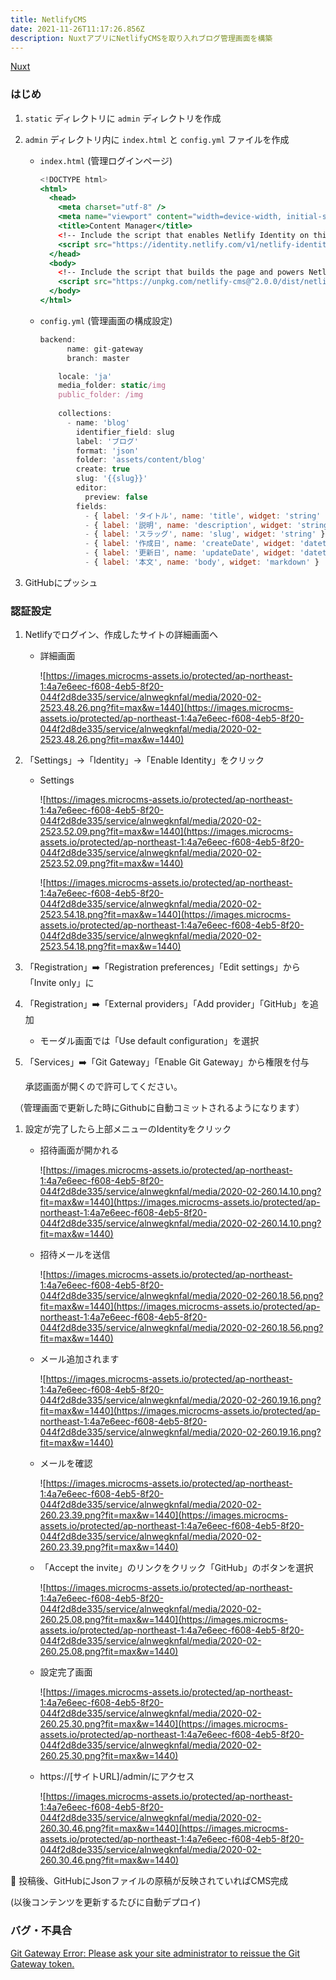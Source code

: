 ```yaml
---
title: NetlifyCMS
date: 2021-11-26T11:17:26.856Z
description: NuxtアプリにNetlifyCMSを取り入れブログ管理画面を構築
---
```

[Nuxt](https://www.netlifycms.org/docs/nuxt/)

[](https://jamstack.jp/blog/how_to_start_cms/)

### はじめ

1. `static` ディレクトリに `admin` ディレクトリを作成
2. `admin` ディレクトリ内に `index.html` と `config.yml` ファイルを作成
    - `index.html` (管理ログインページ)
        
        ```jsx
        <!DOCTYPE html>
        <html>
          <head>
            <meta charset="utf-8" />
            <meta name="viewport" content="width=device-width, initial-scale=1.0" />
            <title>Content Manager</title>
            <!-- Include the script that enables Netlify Identity on this page. -->
            <script src="https://identity.netlify.com/v1/netlify-identity-widget.js"></script>
          </head>
          <body>
            <!-- Include the script that builds the page and powers Netlify CMS -->
            <script src="https://unpkg.com/netlify-cms@^2.0.0/dist/netlify-cms.js"></script>
          </body>
        </html>
        ```
        
    - `config.yml` (管理画面の構成設定)
        
        ```jsx
        backend:
        	  name: git-gateway
        	  branch: master
        
        	locale: 'ja'
        	media_folder: static/img
        	public_folder: /img
        	
        	collections:
        	  - name: 'blog'
        	    identifier_field: slug
        	    label: 'ブログ'
        	    format: 'json'
        	    folder: 'assets/content/blog'
        	    create: true
        	    slug: '{{slug}}'
        	    editor:
        	      preview: false
        	    fields:
        	      - { label: 'タイトル', name: 'title', widget: 'string' }
        	      - { label: '説明', name: 'description', widget: 'string' }
        	      - { label: 'スラッグ', name: 'slug', widget: 'string' }
        	      - { label: '作成日', name: 'createDate', widget: 'datetime', format: 'YYYY-MM-DD HH:mm:ss' }
        	      - { label: '更新日', name: 'updateDate', widget: 'datetime', format: 'YYYY-MM-DD HH:mm:ss' }
        	      - { label: '本文', name: 'body', widget: 'markdown' }
        ```
        
3. GitHubにプッシュ

### 認証設定

1. Netlifyでログイン、作成したサイトの詳細画面へ
    - 詳細画面
        
        ![https://images.microcms-assets.io/protected/ap-northeast-1:4a7e6eec-f608-4eb5-8f20-044f2d8de335/service/alnwegknfal/media/2020-02-2523.48.26.png?fit=max&w=1440](https://images.microcms-assets.io/protected/ap-northeast-1:4a7e6eec-f608-4eb5-8f20-044f2d8de335/service/alnwegknfal/media/2020-02-2523.48.26.png?fit=max&w=1440)
        
2. 「Settings」→「Identity」→「Enable Identity」をクリック
    - Settings
        
        ![https://images.microcms-assets.io/protected/ap-northeast-1:4a7e6eec-f608-4eb5-8f20-044f2d8de335/service/alnwegknfal/media/2020-02-2523.52.09.png?fit=max&w=1440](https://images.microcms-assets.io/protected/ap-northeast-1:4a7e6eec-f608-4eb5-8f20-044f2d8de335/service/alnwegknfal/media/2020-02-2523.52.09.png?fit=max&w=1440)
        
        ![https://images.microcms-assets.io/protected/ap-northeast-1:4a7e6eec-f608-4eb5-8f20-044f2d8de335/service/alnwegknfal/media/2020-02-2523.54.18.png?fit=max&w=1440](https://images.microcms-assets.io/protected/ap-northeast-1:4a7e6eec-f608-4eb5-8f20-044f2d8de335/service/alnwegknfal/media/2020-02-2523.54.18.png?fit=max&w=1440)
        
3. 「Registration」➡️「Registration preferences」「Edit settings」から「Invite only」に
4. 「Registration」➡️「External providers」「Add provider」「GitHub」を追加
    - モーダル画面では「Use default configuration」を選択
5. 「Services」➡️「Git Gateway」「Enable Git Gateway」から権限を付与
    
    承認画面が開くので許可してください。
    

　（管理画面で更新した時にGithubに自動コミットされるようになります）

1. 設定が完了したら上部メニューのIdentityをクリック
    - 招待画面が開かれる
        
        ![https://images.microcms-assets.io/protected/ap-northeast-1:4a7e6eec-f608-4eb5-8f20-044f2d8de335/service/alnwegknfal/media/2020-02-260.14.10.png?fit=max&w=1440](https://images.microcms-assets.io/protected/ap-northeast-1:4a7e6eec-f608-4eb5-8f20-044f2d8de335/service/alnwegknfal/media/2020-02-260.14.10.png?fit=max&w=1440)
        
    - 招待メールを送信
        
        ![https://images.microcms-assets.io/protected/ap-northeast-1:4a7e6eec-f608-4eb5-8f20-044f2d8de335/service/alnwegknfal/media/2020-02-260.18.56.png?fit=max&w=1440](https://images.microcms-assets.io/protected/ap-northeast-1:4a7e6eec-f608-4eb5-8f20-044f2d8de335/service/alnwegknfal/media/2020-02-260.18.56.png?fit=max&w=1440)
        
    - メール追加されます
        
        ![https://images.microcms-assets.io/protected/ap-northeast-1:4a7e6eec-f608-4eb5-8f20-044f2d8de335/service/alnwegknfal/media/2020-02-260.19.16.png?fit=max&w=1440](https://images.microcms-assets.io/protected/ap-northeast-1:4a7e6eec-f608-4eb5-8f20-044f2d8de335/service/alnwegknfal/media/2020-02-260.19.16.png?fit=max&w=1440)
        
    - メールを確認
        
        ![https://images.microcms-assets.io/protected/ap-northeast-1:4a7e6eec-f608-4eb5-8f20-044f2d8de335/service/alnwegknfal/media/2020-02-260.23.39.png?fit=max&w=1440](https://images.microcms-assets.io/protected/ap-northeast-1:4a7e6eec-f608-4eb5-8f20-044f2d8de335/service/alnwegknfal/media/2020-02-260.23.39.png?fit=max&w=1440)
        
    - 「Accept the invite」のリンクをクリック「GitHub」のボタンを選択
        
        ![https://images.microcms-assets.io/protected/ap-northeast-1:4a7e6eec-f608-4eb5-8f20-044f2d8de335/service/alnwegknfal/media/2020-02-260.25.08.png?fit=max&w=1440](https://images.microcms-assets.io/protected/ap-northeast-1:4a7e6eec-f608-4eb5-8f20-044f2d8de335/service/alnwegknfal/media/2020-02-260.25.08.png?fit=max&w=1440)
        
    - 設定完了画面
        
        ![https://images.microcms-assets.io/protected/ap-northeast-1:4a7e6eec-f608-4eb5-8f20-044f2d8de335/service/alnwegknfal/media/2020-02-260.25.30.png?fit=max&w=1440](https://images.microcms-assets.io/protected/ap-northeast-1:4a7e6eec-f608-4eb5-8f20-044f2d8de335/service/alnwegknfal/media/2020-02-260.25.30.png?fit=max&w=1440)
        
    - https://[サイトURL]/admin/にアクセス
        
        ![https://images.microcms-assets.io/protected/ap-northeast-1:4a7e6eec-f608-4eb5-8f20-044f2d8de335/service/alnwegknfal/media/2020-02-260.30.46.png?fit=max&w=1440](https://images.microcms-assets.io/protected/ap-northeast-1:4a7e6eec-f608-4eb5-8f20-044f2d8de335/service/alnwegknfal/media/2020-02-260.30.46.png?fit=max&w=1440)
        

👏 投稿後、GitHubにJsonファイルの原稿が反映されていればCMS完成

(以後コンテンツを更新するたびに自動デプロイ)

### バグ・不具合

[Git Gateway Error: Please ask your site administrator to reissue the Git Gateway token.](https://www.notion.so/Git-Gateway-Error-Please-ask-your-site-administrator-to-reissue-the-Git-Gateway-token-0e08ef1a554647e584d5da42126a8827)